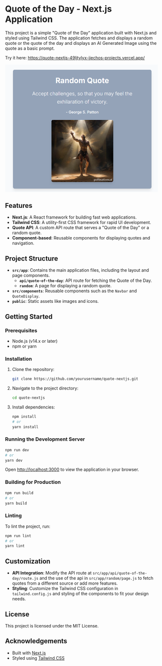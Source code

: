 
# Quote of the Day - Next.js Application

This project is a simple "Quote of the Day" application built with Next.js and styled using Tailwind CSS. The application fetches and displays a random quote or the quote of the day and displays an AI Generated Image using the quote as a basic prompt.

Try it here: https://quote-nextjs-49ljtylyx-jjechos-projects.vercel.app/

![A quote with an AI Generated Image](/capture.png)

## Features

- **Next.js**: A React framework for building fast web applications.
- **Tailwind CSS**: A utility-first CSS framework for rapid UI development.
- **Quote API**: A custom API route that serves a "Quote of the Day" or a random quote.
- **Component-based**: Reusable components for displaying quotes and navigation.

## Project Structure

- **`src/app`**: Contains the main application files, including the layout and page components.
  - **`api/quote-of-the-day`**: API route for fetching the Quote of the Day.
  - **`random`**: A page for displaying a random quote.
- **`src/components`**: Reusable components such as the `Navbar` and `QuoteDisplay`.
- **`public`**: Static assets like images and icons.

## Getting Started

### Prerequisites

- Node.js (v14.x or later)
- npm or yarn

### Installation

1. Clone the repository:
    ```bash
    git clone https://github.com/yourusername/quote-nextjs.git
    ```
2. Navigate to the project directory:
    ```bash
    cd quote-nextjs
    ```
3. Install dependencies:
    ```bash
    npm install
    # or
    yarn install
    ```

### Running the Development Server

```bash
npm run dev
# or
yarn dev
```

Open [http://localhost:3000](http://localhost:3000) to view the application in your browser.

### Building for Production

```bash
npm run build
# or
yarn build
```

### Linting

To lint the project, run:

```bash
npm run lint
# or
yarn lint
```

## Customization

- **API Integration**: Modify the API route at `src/app/api/quote-of-the-day/route.js` and the use of the api in `src/app/random/page.js` to fetch quotes from a different source or add more features.
- **Styling**: Customize the Tailwind CSS configuration in `tailwind.config.js` and styling of the components to fit your design needs.

## License

This project is licensed under the MIT License.

## Acknowledgements

- Built with [Next.js](https://nextjs.org/)
- Styled using [Tailwind CSS](https://tailwindcss.com/)
